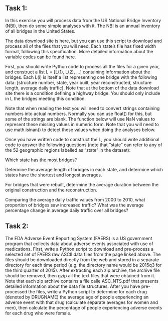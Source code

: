 ## Task 1:

In this exercise you will process data from the US National Bridge Inventory (NBI), then do some simple analyses with it. The NBI is an annual inventory of all bridges in the United States.

The data download site is here, but you can use this script to download and process all of the files that you will need. Each state’s file has fixed width format, following this specification. More detailed information about the variable codes can be found here.

First, you should write Python code to process all the files for a given year, and construct a list L = [L(1), L(2), ...] containing information about the bridges. Each L(i) is itself a list representing one bridge with the following data: [structure number, state, year built, year reconstructed, structure length, average daily traffic]. Note that at the bottom of the data download site there is a condition defining a highway bridge. You should only include in L the bridges meeting this condition.

Note that when reading the text you will need to convert strings containing numbers into actual numbers. Normally you can use float() for this, but some of the strings are blank. The function below will use NaN values to represent these missing values in numeric form. Note that you will need to use math.isinan() to detect these values when doing the analyses below.

Once you have written code to construct the L, you should write additional code to answer the following questions (note that “state” can refer to any of the 52 geographic regions labelled as “state” in the dataset):

  Which state has the most bridges?

  Determine the average length of bridges in each state, and determine which states have the shortest and longest averages.

  For bridges that were rebuilt, determine the average duration between the original construction and the reconstruction.

  Comparing the average daily traffic values from 2000 to 2010, what proportion of bridges saw increased traffic? What was the average percentage change in average daily traffic over all bridges?


## Task 2:

The FDA Adverse Event Reporting System (FAERS) is a US government program that collects data about adverse events associated with use of medications.
First, write a Python script to download and pre-process a selected set of FAERS raw ASCII data files from the page linked above. The files should be downloaded directly from the web and stored in a separate directory for each time period (e.g. the directory name would be 2015q3 for the third quarter of 2015). After extracting each zip archive, the archive file should be removed, then gzip all the text files that were obtained from it.
Note that each zip archive contains a file calle ASC_NTS.pdf that presents detailed information about the data file structures.
After you have pre-processed the files, write a Python script to determine for each drug (denoted by DRUGNAME) the average age of people experiencing an adverse event with that drug (calculate separate averages for women and men), then calculate the percentage of people experiencing adverse events for each drug who were female.
